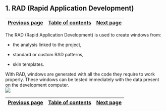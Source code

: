 
## 1. RAD (Rapid Application Development)
			

| [Previous page](../Concepts_WD/1410087062.md) | [Table of contents](../Concepts_WD/1410087098.md) | [Next page](../Concepts_WD/1410087064.md) |
| --- | --- | --- |



<a name="NOTE1"></a>
<a name="NOTE1_1"></a>
The RAD (Rapid Application Development) is used to create windows from:

- the analysis linked to the project,

- standard or custom RAD patterns,

- skin templates.




With RAD, windows are generated with all the code they require to work properly. These windows can be tested immediately with the data present on the development computer.
<br>![](https://doc.pcsoft.fr/en-US/images/image.awp?langid=3&name=P4-RAD%20RID.svg)


| [Previous page](../Concepts_WD/1410087062.md) | [Table of contents](../Concepts_WD/1410087098.md) | [Next page](../Concepts_WD/1410087064.md) |
| --- | --- | --- |




